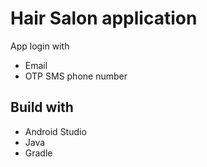 # Hair Salon application
App login with
* Email
* OTP SMS phone number
## Build with
* Android Studio
* Java
* Gradle

